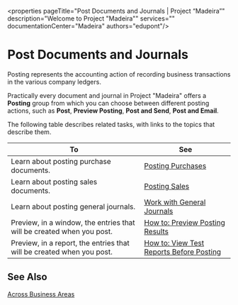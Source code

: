 <properties
	pageTitle="Post Documents and Journals | Project “Madeira”"
        description="Welcome to Project "Madeira"" 
        services="" 
        documentationCenter="Madeira"
        authors="edupont"/>
    
# Post Documents and Journals
Posting represents the accounting action of recording business transactions in the various company ledgers.

Practically every document and journal in Project "Madeira" offers a **Posting** group from which you can choose between different posting actions, such as **Post**, **Preview Posting**, **Post and Send**, **Post and Email**.

The following table describes related tasks, with links to the topics that describe them.

|To   |See   |
|-----|------| 
|Learn about posting purchase documents.|[Posting Purchases](ui-post-purchases.md)| 
|Learn about posting sales documents.|[Posting Sales](ui-post-sales.md)|
|Learn about posting general journals.|[Work with General Journals](ui-work-general-journals.md)|
|Preview, in a window, the entries that will be created when you post.|[How to: Preview Posting Results](ui-how-preview-post-results.md)|
|Preview, in a report, the entries that will be created when you post.|[How to: View Test Reports Before Posting](ui-how-view-test-reports-posting.md)|

## See Also
[Across Business Areas](ui-across-business-areas.md)
